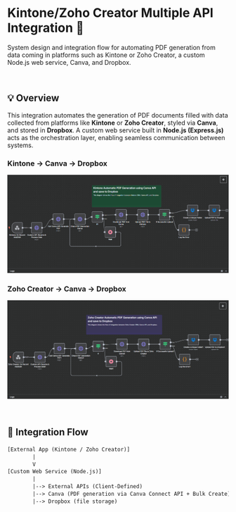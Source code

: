 # Kintone/Zoho Creator Multiple API Integration  🔌
System design and integration flow for automating PDF generation from data coming in platforms such as Kintone or Zoho Creator, a custom Node.js web service, Canva, and Dropbox.

<br>

## 💡 Overview
This integration automates the generation of PDF documents filled with data collected from platforms like **Kintone** or **Zoho Creator**, styled via **Canva**, and stored in **Dropbox**. A custom web service built in **Node.js (Express.js)** acts as the orchestration layer, enabling seamless communication between systems.

### Kintone -> Canva -> Dropbox 
![kintone-pdf-generation-automation](./assets/kintone-canva-dropbox-integration.png)

### Zoho Creator -> Canva -> Dropbox 
![zohocreator-pdf-generation-automation](./assets/zoho-canva-dropbox-integration.png)

<br>

## 🔀 Integration Flow
```txt
[External App (Kintone / Zoho Creator)]
        |
        V
[Custom Web Service (Node.js)]
        |
        |--> External APIs (Client-Defined)
        |--> Canva (PDF generation via Canva Connect API + Bulk Create)
        |--> Dropbox (file storage)
```
